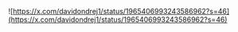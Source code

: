 ![https://x.com/davidondrej1/status/1965406993243586962?s=46](https://x.com/davidondrej1/status/1965406993243586962?s=46)

